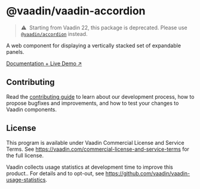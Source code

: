 # @vaadin/vaadin-accordion

> ⚠️&nbsp; Starting from Vaadin 22, this package is deprecated.
> Please use [`@vaadin/accordion`](https://www.npmjs.com/package/@vaadin/accordion) instead.

A web component for displaying a vertically stacked set of expandable panels.

[Documentation + Live Demo ↗](https://vaadin.com/docs/latest/components/accordion)

## Contributing

Read the [contributing guide](https://vaadin.com/docs/latest/contributing/overview) to learn about our development process, how to propose bugfixes and improvements, and how to test your changes to Vaadin components.

## License

This program is available under Vaadin Commercial License and Service Terms.
See https://vaadin.com/commercial-license-and-service-terms for the full
license.

Vaadin collects usage statistics at development time to improve this product..
For details and to opt-out, see https://github.com/vaadin/vaadin-usage-statistics.

